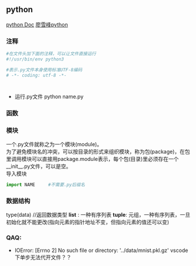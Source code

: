 python
------
[python Doc](https://docs.python.org/3/)
[廖雪峰python](http://www.liaoxuefeng.com/wiki/0014316089557264a6b348958f449949df42a6d3a2e542c000)
### 注释
```python
#在文件头加下面的注释，可以让文件直接运行
#!/usr/bin/env python3

#表示.py文件本身使用标准UTF-8编码  
# -*- coding: utf-8 -*-
```
#
- 运行.py文件
  python name.py


### 函数
### 模块
一个.py文件就称之为一个模块(module)。  
为了避免模块名的冲突，可以按目录的形式来组织模块，称为包(package)，在包里调用模块可以直接用package.module表示，每个包(目录)里必须存在一个__init__.py文件，可以是空。  
导入模块
```python
import NAME     #不需要.py后缀名
```

### 数据结构
type(data) //返回数据类型
**list** : 一种有序列表
**tuple**: 元组，一种有序列表，一旦初始化就不能更改(指向元素的指针地址不变，但指向元素的值还可以变)


### QAQ:
- IOError: [Errno 2] No such file or directory: '../data/mnist.pkl.gz'
  vscode下单步无法代开文件？？
